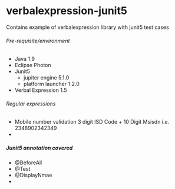 # verbalexpression-junit5
Contains example of verbalexpression library with junit5 test cases

###### Pre-requisite/environment
  - Java 1.9
  - Eclipse Photon
  - Junit5 
    - jupiter engine 5.1.0 
    - platform launcher 1.2.0
  - Verbal Expression 1.5
  
  
###### Regular expressions
  - Mobile number validation 3 digit ISD Code + 10 Digit Msisdn i.e. 2348902342349
  - 

##### Junit5 annotation covered
  - @BeforeAll
  - @Test
  - @DisplayNmae
  - 

